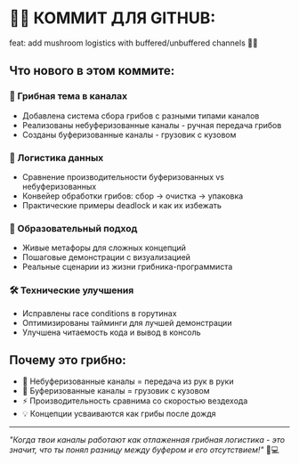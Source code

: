 # 🐄🤖 КОММИТ ДЛЯ GITHUB:

feat: add mushroom logistics with buffered/unbuffered channels 🍄🚚

## Что нового в этом коммите:

### 🍄 Грибная тема в каналах
- Добавлена система сбора грибов с разными типами каналов
- Реализованы небуферизованные каналы - ручная передача грибов
- Созданы буферизованные каналы - грузовик с кузовом

### 🚚 Логистика данных
- Сравнение производительности буферизованных vs небуферизованных
- Конвейер обработки грибов: сбор → очистка → упаковка
- Практические примеры deadlock и как их избежать

### 🎯 Образовательный подход
- Живые метафоры для сложных концепций
- Пошаговые демонстрации с визуализацией
- Реальные сценарии из жизни грибника-программиста

### 🛠️ Технические улучшения
- Исправлены race conditions в горутинах
- Оптимизированы тайминги для лучшей демонстрации
- Улучшена читаемость кода и вывод в консоль

## Почему это грибно:
- 🍄 Небуферизованные каналы = передача из рук в руки
- 🚚 Буферизованные каналы = грузовик с кузовом
- ⚡ Производительность сравнима со скоростью вездехода
- 💡 Концепции усваиваются как грибы после дождя

---
*"Когда твои каналы работают как отлаженная грибная логистика - это значит, что ты понял разницу между буфером и его отсутствием!"* 🍄💻
